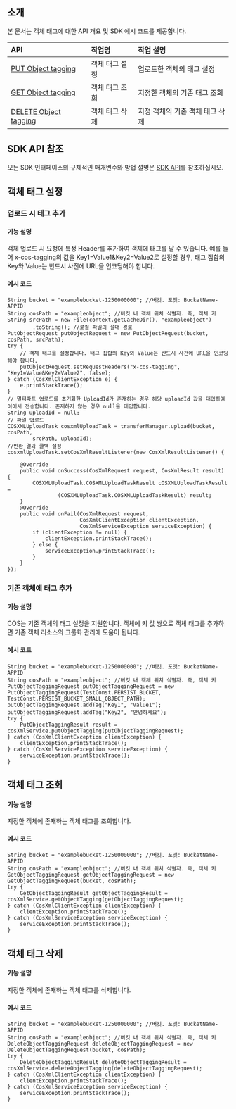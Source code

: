 ## 소개

본 문서는 객체 태그에 대한 API 개요 및 SDK 예시 코드를 제공합니다.

| API                                                          | 작업명       | 작업 설명                     |
| :----------------------------------------------------------- | :----------- | :--------------------------- |
| [PUT Object tagging](https://intl.cloud.tencent.com/document/product/436/35709) | 객체 태그 설정 | 업로드한 객체의 태그 설정       |
| [GET Object tagging](https://intl.cloud.tencent.com/document/product/436/35710) | 객체 태그 조회 | 지정한 객체의 기존 태그 조회 |
| [DELETE Object tagging](https://intl.cloud.tencent.com/document/product/436/35711) | 객체 태그 삭제 | 지정 객체의 기존 객체 태그 삭제 |


## SDK API 참조

모든 SDK 인터페이스의 구체적인 매개변수와 방법 설명은 [SDK API](https://cos-android-sdk-doc-1253960454.file.myqcloud.com/)를 참조하십시오.

## 객체 태그 설정

### 업로드 시 태그 추가

#### 기능 설명

객체 업로드 시 요청에 특정 Header를 추가하여 객체에 태그를 달 수 있습니다. 예를 들어 x-cos-tagging의 값을 Key1=Value1&Key2=Value2로 설정할 경우, 태그 집합의 Key와 Value는 반드시 사전에 URL을 인코딩해야 합니다.

#### 예시 코드

```
String bucket = "examplebucket-1250000000"; //버킷. 포맷: BucketName-APPID
String cosPath = "exampleobject"; //버킷 내 객체 위치 식별자. 즉, 객체 키
String srcPath = new File(context.getCacheDir(), "exampleobject")
        .toString(); //로컬 파일의 절대 경로
PutObjectRequest putObjectRequest = new PutObjectRequest(bucket, cosPath, srcPath);
try {
    // 객체 태그를 설정합니다. 태그 집합의 Key와 Value는 반드시 사전에 URL을 인코딩해야 합니다.
    putObjectRequest.setRequestHeaders("x-cos-tagging", "Key1=Value&Key2=Value2", false);
} catch (CosXmlClientException e) {
    e.printStackTrace();
}
// 멀티파트 업로드를 초기화한 UploadId가 존재하는 경우 해당 uploadId 값을 대입하여 이어서 전송합니다. 존재하지 않는 경우 null을 대입합니다.
String uploadId = null;
// 파일 업로드
COSXMLUploadTask cosxmlUploadTask = transferManager.upload(bucket, cosPath,
        srcPath, uploadId);
//반환 결과 콜백 설정
cosxmlUploadTask.setCosXmlResultListener(new CosXmlResultListener() {

    @Override
    public void onSuccess(CosXmlRequest request, CosXmlResult result) {
        COSXMLUploadTask.COSXMLUploadTaskResult cOSXMLUploadTaskResult =
                (COSXMLUploadTask.COSXMLUploadTaskResult) result;
    }
    @Override
    public void onFail(CosXmlRequest request,
                       CosXmlClientException clientException,
                       CosXmlServiceException serviceException) {
        if (clientException != null) {
            clientException.printStackTrace();
        } else {
            serviceException.printStackTrace();
        }
    }
});
```

### 기존 객체에 태그 추가

#### 기능 설명

COS는 기존 객체의 태그 설정을 지원합니다. 객체에 키 값 쌍으로 객체 태그를 추가하면 기존 객체 리소스의 그룹화 관리에 도움이 됩니다.

#### 예시 코드

```
String bucket = "examplebucket-1250000000"; //버킷. 포맷: BucketName-APPID
String cosPath = "exampleobject"; //버킷 내 객체 위치 식별자. 즉, 객체 키
PutObjectTaggingRequest putObjectTaggingRequest = new PutObjectTaggingRequest(TestConst.PERSIST_BUCKET, TestConst.PERSIST_BUCKET_SMALL_OBJECT_PATH);
putObjectTaggingRequest.addTag("Key1", "Value1");
putObjectTaggingRequest.addTag("Key2", "안녕하세요");
try {
    PutObjectTaggingResult result = cosXmlService.putObjectTagging(putObjectTaggingRequest);
} catch (CosXmlClientException clientException) {
    clientException.printStackTrace();
} catch (CosXmlServiceException serviceException) {
    serviceException.printStackTrace();
}
```

## 객체 태그 조회

#### 기능 설명

지정한 객체에 존재하는 객체 태그를 조회합니다.

#### 예시 코드

```
String bucket = "examplebucket-1250000000"; //버킷. 포맷: BucketName-APPID
String cosPath = "exampleobject"; //버킷 내 객체 위치 식별자. 즉, 객체 키
GetObjectTaggingRequest getObjectTaggingRequest = new GetObjectTaggingRequest(bucket, cosPath);  
try {
    GetObjectTaggingResult getObjectTaggingResult = cosXmlService.getObjectTagging(getObjectTaggingRequest);
} catch (CosXmlClientException clientException) {
    clientException.printStackTrace();
} catch (CosXmlServiceException serviceException) {
    serviceException.printStackTrace();
}
```

## 객체 태그 삭제

#### 기능 설명

지정한 객체에 존재하는 객체 태그를 삭제합니다.

#### 예시 코드

```
String bucket = "examplebucket-1250000000"; //버킷. 포맷: BucketName-APPID
String cosPath = "exampleobject"; //버킷 내 객체 위치 식별자. 즉, 객체 키
DeleteObjectTaggingRequest deleteObjectTaggingRequest = new DeleteObjectTaggingRequest(bucket, cosPath);
try {
    DeleteObjectTaggingResult deleteObjectTaggingResult = cosXmlService.deleteObjectTagging(deleteObjectTaggingRequest);
} catch (CosXmlClientException clientException) {
    clientException.printStackTrace();
} catch (CosXmlServiceException serviceException) {
    serviceException.printStackTrace();
}
```
